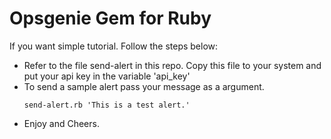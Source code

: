 # Opsgenie Gem for Ruby

If you want simple tutorial. Follow the steps below:
 
- Refer to the file send-alert in this repo. Copy this file to your system and put your api key in the variable 'api_key'
- To send a sample alert pass your message as a argument.
  ```
  send-alert.rb 'This is a test alert.'
  ```
- Enjoy and Cheers.